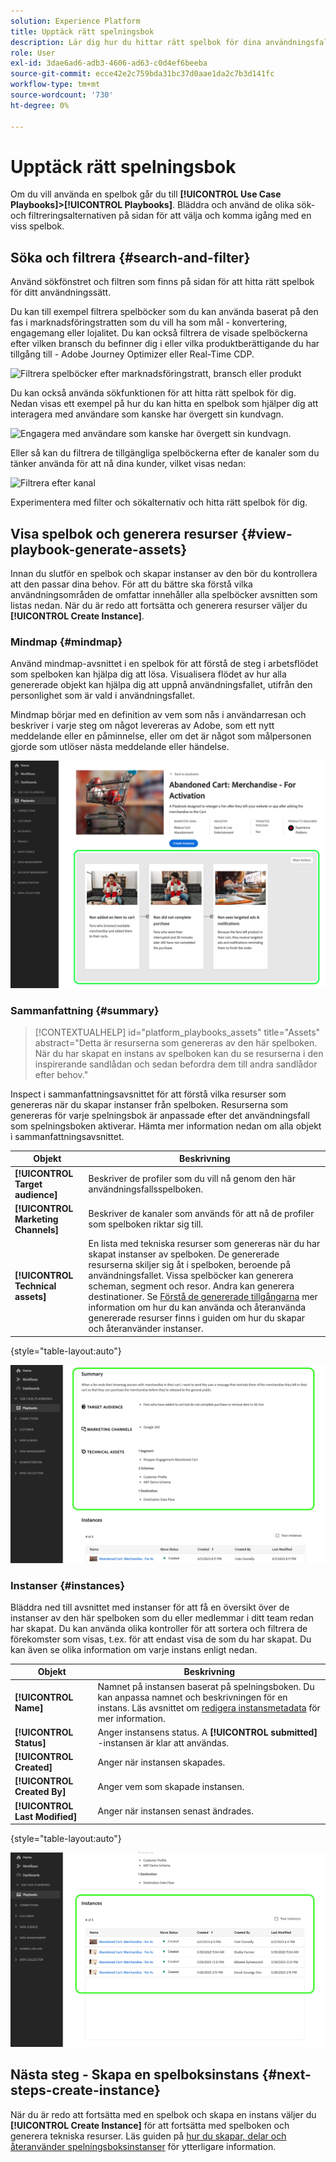 ```yaml
---
solution: Experience Platform
title: Upptäck rätt spelningsbok
description: Lär dig hur du hittar rätt spelbok för dina användningsfall och aktiverar spelböcker.
role: User
exl-id: 3dae6ad6-adb3-4606-ad63-c0d4ef6beeba
source-git-commit: ecce42e2c759bda31bc37d0aae1da2c7b3d141fc
workflow-type: tm+mt
source-wordcount: '730'
ht-degree: 0%

---
```


# Upptäck rätt spelningsbok

Om du vill använda en spelbok går du till **[!UICONTROL Use Case Playbooks]>[!UICONTROL Playbooks]**. Bläddra och använd de olika sök- och filtreringsalternativen på sidan för att välja och komma igång med en viss spelbok.

## Söka och filtrera {#search-and-filter}

Använd sökfönstret och filtren som finns på sidan för att hitta rätt spelbok för ditt användningssätt.

Du kan till exempel filtrera spelböcker som du kan använda baserat på den fas i marknadsföringstratten som du vill ha som mål - konvertering, engagemang eller lojalitet. Du kan också filtrera de visade spelböckerna efter vilken bransch du befinner dig i eller vilka produktberättigande du har tillgång till - Adobe Journey Optimizer eller Real-Time CDP.

![Filtrera spelböcker efter marknadsföringstratt, bransch eller produkt](/help/use-case-playbooks/assets/playbooks/ui-guide/filter-by-funnel-industry-product.gif)

Du kan också använda sökfunktionen för att hitta rätt spelbok för dig. Nedan visas ett exempel på hur du kan hitta en spelbok som hjälper dig att interagera med användare som kanske har övergett sin kundvagn.

![Engagera med användare som kanske har övergett sin kundvagn.](/help/use-case-playbooks/assets/playbooks/ui-guide/engage-abandoned-cart.gif)

Eller så kan du filtrera de tillgängliga spelböckerna efter de kanaler som du tänker använda för att nå dina kunder, vilket visas nedan:

![Filtrera efter kanal](/help/use-case-playbooks/assets/playbooks/ui-guide/channel-select-filter.gif)

Experimentera med filter och sökalternativ och hitta rätt spelbok för dig.

## Visa spelbok och generera resurser {#view-playbook-generate-assets}

Innan du slutför en spelbok och skapar instanser av den bör du kontrollera att den passar dina behov. För att du bättre ska förstå vilka användningsområden de omfattar innehåller alla spelböcker avsnitten som listas nedan. När du är redo att fortsätta och generera resurser väljer du **[!UICONTROL Create Instance]**.

### Mindmap {#mindmap}

Använd mindmap-avsnittet i en spelbok för att förstå de steg i arbetsflödet som spelboken kan hjälpa dig att lösa. Visualisera flödet av hur alla genererade objekt kan hjälpa dig att uppnå användningsfallet, utifrån den personlighet som är vald i användningsfallet.

Mindmap börjar med en definition av vem som nås i användarresan och beskriver i varje steg om något levereras av Adobe, som ett nytt meddelande eller en påminnelse, eller om det är något som målpersonen gjorde som utlöser nästa meddelande eller händelse.

![Playbook mindmap selected.](/help/use-case-playbooks/assets/playbooks/ui-guide/playbook-mindmap.png)

### Sammanfattning {#summary}

>[!CONTEXTUALHELP]
>id="platform_playbooks_assets"
>title="Assets"
>abstract="Detta är resurserna som genereras av den här spelboken. När du har skapat en instans av spelboken kan du se resurserna i den inspirerande sandlådan och sedan befordra dem till andra sandlådor efter behov."

Inspect i sammanfattningsavsnittet för att förstå vilka resurser som genereras när du skapar instanser från spelboken. Resurserna som genereras för varje spelningsbok är anpassade efter det användningsfall som spelningsboken aktiverar. Hämta mer information nedan om alla objekt i sammanfattningsavsnittet.

| Objekt | Beskrivning |
---------|----------|
| **[!UICONTROL Target audience]** | Beskriver de profiler som du vill nå genom den här användningsfallsspelboken. |
| **[!UICONTROL Marketing Channels]** | Beskriver de kanaler som används för att nå de profiler som spelboken riktar sig till. |
| **[!UICONTROL Technical assets]** | En lista med tekniska resurser som genereras när du har skapat instanser av spelboken. De genererade resurserna skiljer sig åt i spelboken, beroende på användningsfallet. Vissa spelböcker kan generera scheman, segment och resor. Andra kan generera destinationer. Se [Förstå de genererade tillgångarna](/help/use-case-playbooks/playbooks/create-share-reuse.md#understand-assets) mer information om hur du kan använda och återanvända genererade resurser finns i guiden om hur du skapar och återanvänder instanser. |

{style="table-layout:auto"}

![Spelbokssammanfattning markerad](/help/use-case-playbooks/assets/playbooks/ui-guide/playbook-summary.png)

### Instanser {#instances}

Bläddra ned till avsnittet med instanser för att få en översikt över de instanser av den här spelboken som du eller medlemmar i ditt team redan har skapat. Du kan använda olika kontroller för att sortera och filtrera de förekomster som visas, t.ex. för att endast visa de som du har skapat. Du kan även se olika information om varje instans enligt nedan.

| Objekt | Beskrivning |
|---------|----------|
| **[!UICONTROL Name]** | Namnet på instansen baserat på spelningsboken. Du kan anpassa namnet och beskrivningen för en instans. Läs avsnittet om [redigera instansmetadata](/help/use-case-playbooks/playbooks/create-share-reuse.md#edit-instance-metadata) för mer information. |
| **[!UICONTROL Status]** | Anger instansens status. A **[!UICONTROL submitted]** -instansen är klar att användas. |
| **[!UICONTROL Created]** | Anger när instansen skapades. |
| **[!UICONTROL Created By]** | Anger vem som skapade instansen. |
| **[!UICONTROL Last Modified]** | Anger när instansen senast ändrades. |

{style="table-layout:auto"}

![Playbook-instansen är markerad.](/help/use-case-playbooks/assets/playbooks/ui-guide/playbook-instances.png)

## Nästa steg - Skapa en spelboksinstans {#next-steps-create-instance}

När du är redo att fortsätta med en spelbok och skapa en instans väljer du **[!UICONTROL Create Instance]** för att fortsätta med spelboken och generera tekniska resurser. Läs guiden på [hur du skapar, delar och återanvänder spelningsboksinstanser](/help/use-case-playbooks/playbooks/create-share-reuse.md) för ytterligare information.
